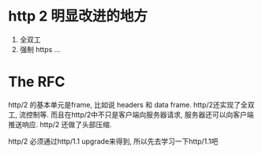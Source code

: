 # http 2 明显改进的地方


<!--
ID: 9ee99755-8f92-425e-b771-18701a478c62
Status: draft
Date: 2017-11-13T20:49:00
Modified: 2020-05-16T11:53:10
wp_id: 581
-->


1. 全双工
2. 强制 https
...


# The RFC

http/2 的基本单元是frame, 比如说 headers 和 data frame. http/2还实现了全双工, 流控制等. 而且在http/2中不只是客户端向服务器请求, 服务器还可以向客户端推送响应. http/2 还做了头部压缩.

http/2 必须通过http/1.1 upgrade来得到, 所以先去学习一下http/1.1吧